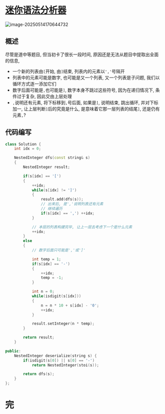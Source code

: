 # [迷你语法分析器](https://leetcode.cn/problems/mini-parser/)

![image-20250514170644732](https://md-wind.oss-cn-nanjing.aliyuncs.com/md/20250514170644796.png)

## 概述

尽管是道中等题目, 但当初卡了很长一段时间, 原因还是无法从题目中提取出全面的信息, 

- 一个新的列表由`[`开始, 由`]`结束, 列表内的元素以`','`号隔开
- 列表中的元素可能是数字, 也可能是又一个列表, 又一个列表是子问题, 我们以循环方式逐一添加它们
- 数字后面可能是`,`也可能是`]`, 数字本身不跳过这些符号, 因为在递归情况下, 条件过于复杂, 因此交由上层处理
- `,`说明还有元素, 将下标移到`,`号后面, 如果是`]`, 说明结束, 跳出循环, 并对下标加一, 让上层判断`]`后的究竟是什么, 是意味着它那一层列表的结尾`]`, 还是仍有元素`,`?

## 代码编写

```cpp
class Solution {
    int idx = 0;

    NestedInteger dfs(const string& s)
    {
        NestedInteger result;

        if(s[idx] == '[')
        {
            ++idx;
            while(s[idx] != ']')
            {
                result.add(dfs(s));
                // 出来后, 是','说明列表还有元素
                // 继续遍历
                if(s[idx] == ',') ++idx;
            }

            // 本层的列表构建完毕, 让上一层去考虑下一个是什么元素
            ++idx;
        }
        else
        {
            // 数字后面只可能是','或']'

            int temp = 1;
            if(s[idx] == '-')
            {
                ++idx;
                temp = -1;
            }

            int n = 0;
            while(isdigit(s[idx]))
            {
                n = n * 10 + s[idx] - '0';
                ++idx;
            }

            result.setInteger(n * temp);
        }

        return result;
    }

public:
    NestedInteger deserialize(string s) {
        if(isdigit(s[0]) || s[0] == '-')
            return NestedInteger(stoi(s));

        return dfs(s);
    }
};
```

# 完